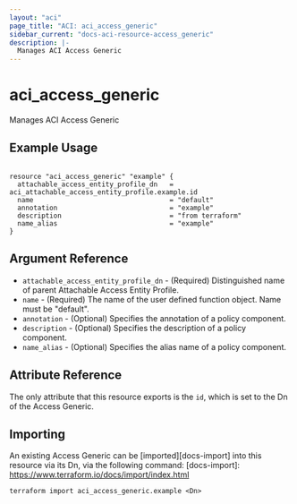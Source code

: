 ```yaml
---
layout: "aci"
page_title: "ACI: aci_access_generic"
sidebar_current: "docs-aci-resource-access_generic"
description: |-
  Manages ACI Access Generic
---
```


# aci_access_generic

Manages ACI Access Generic

## Example Usage

```hcl

resource "aci_access_generic" "example" {
  attachable_access_entity_profile_dn   = aci_attachable_access_entity_profile.example.id
  name                                  = "default"
  annotation                            = "example"
  description                           = "from terraform"
  name_alias                            = "example"
}

```

## Argument Reference

- `attachable_access_entity_profile_dn` - (Required) Distinguished name of parent Attachable Access Entity Profile.
- `name` - (Required) The name of the user defined function object. Name must be "default".
- `annotation` - (Optional) Specifies the annotation of a policy component.
- `description` - (Optional) Specifies the description of a policy component.
- `name_alias` - (Optional) Specifies the alias name of a policy component.

## Attribute Reference

The only attribute that this resource exports is the `id`, which is set to the
Dn of the Access Generic.

## Importing

An existing Access Generic can be [imported][docs-import] into this resource via its Dn, via the following command:
[docs-import]: https://www.terraform.io/docs/import/index.html

```
terraform import aci_access_generic.example <Dn>
```

